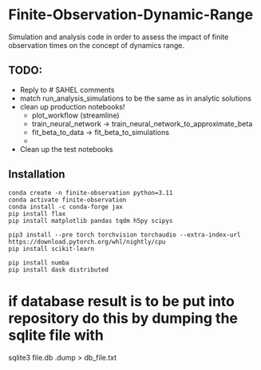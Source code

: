 # Finite-Observation-Dynamic-Range

Simulation and analysis code in order to assess the impact of finite observation times on the concept of dynamics range.

## TODO:
* Reply to # SAHEL comments
* match run_analysis_simulations to be the same as in analytic solutions
* clean up production notebooks!
    * plot_workflow (streamline)
    * train_neural_network -> train_neural_network_to_approximate_beta
    * fit_beta_to_data -> fit_beta_to_simulations
    * 
* Clean up the test notebooks

## Installation
```
conda create -n finite-observation python=3.11
conda activate finite-observation
conda install -c conda-forge jax
pip install flax
pip install matplotlib pandas tqdm h5py scipys
```

```
pip3 install --pre torch torchvision torchaudio --extra-index-url https://download.pytorch.org/whl/nightly/cpu
pip install scikit-learn
```

```
pip install numba
pip install dask distributed
```

# if database result is to be put into repository do this by dumping the sqlite file with
sqlite3 file.db .dump > db_file.txt
